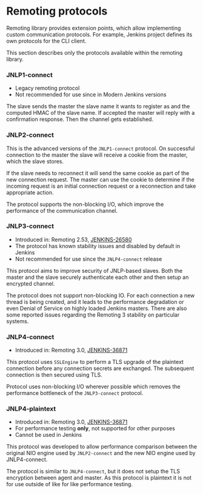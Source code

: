 Remoting protocols
====

Remoting library provides extension points, which allow implementing custom communication protocols.
For example, Jenkins project defines its own protocols for the CLI client.

This section describes only the protocols available within the remoting library.

### JNLP1-connect

* Legacy remoting protocol
* Not recommended for use since in Modern Jenkins versions

The slave sends the master the slave name it wants to register as and the computed HMAC of the slave name.
If accepted the master will reply with a confirmation response.
Then the channel gets established.

### JNLP2-connect

This is the advanced versions of the <code>JNLP1-connect</code> protocol. 
On successful connection to the master the slave will receive a cookie from the master, which the slave stores.
 
If the slave needs to reconnect it will send the same cookie as part of the new connection request. 
The master can use the cookie to determine if the incoming request is an initial connection request 
  or a reconnection and take appropriate action.
  
The protocol supports the non-blocking I/O, which improve the performance of the communication channel.

### JNLP3-connect

* Introduced in: Remoting 2.53, [JENKINS-26580](https://issues.jenkins-ci.org/browse/JENKINS-26580)
* The protocol has known stability issues and disabled by default in Jenkins
* Not recommended for use since the <code>JNLP4-connect</code> release

This protocol aims to improve security of JNLP-based slaves. 
Both the master and the slave securely authenticate each other and then setup an encrypted channel.

The protocol does not support non-blocking IO.
For each connection a new thread is being created, and it leads to the performance degradation or
  even Denial of Service on highly loaded Jenkins masters.
There are also some reported issues regarding the Remoting 3 stability on particular systems.

### JNLP4-connect

* Introduced in: Remoting 3.0, [JENKINS-36871](https://issues.jenkins-ci.org/browse/JENKINS-36871)

This protocol uses <code>SSLEngine</code> to perform a TLS upgrade of the plaintext 
  connection before any connection secrets are exchanged. 
The subsequent connection is then secured using TLS. 

Protocol uses non-blocking I/O wherever possible which removes the performance bottleneck of the <code>JNLP3-connect</code> protocol.

### JNLP4-plaintext

* Introduced in: Remoting 3.0, [JENKINS-36871](https://issues.jenkins-ci.org/browse/JENKINS-36871)
* For performance testing **only**, not supported for other purposes
* Cannot be used in Jenkins

This protocol was developed to allow performance comparison 
  between the original NIO engine used by <code>JNLP2-connect</code> and the new NIO engine
  used by <connect>JNLP4-connect</code>.

The protocol is similar to <code>JNLP4-connect</code>, 
  but it does not setup the TLS encryption between agent and master.
As this protocol is plaintext it is not for use outside of like for like performance testing.

